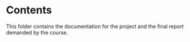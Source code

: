 # Contents
This folder contains the documentation for the project and the final report demanded by the course.
    
